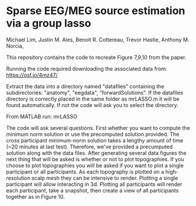 # Sparse EEG/MEG source estimation via a group lasso
Michael Lim, Justin M. Ales, Benoit R. Cottereau, Trevor Hastie, Anthony M. Norcia,

This repository contains the code to recreate Figure 7,9,10 from the paper.


Running the code required downloading the associated data from: https://osf.io/4mz47/

Extract the data into a directory named "datafiles" containing the subdirectories: "anatomy", "eegdata", "forwardSolutions".  If the datafiles directory is correctly placed in the same folder as mrLASSO.m it will be found automatically. If not the code will ask you to select the directory.

From MATLAB run: mrLASSO

The code will ask several questions.  First whether you want to compute the minimum norm solution or use the precomputed solution provided. The cross participant minimum-norm solution takes a lengthy amount of time (~20 minutes at last test). Therefore, we've provided a precumputed solution along with the data files.   After generating several data figures the next thing that will be asked is whether or not to plot topographies. If you choose to plot topographies you will be asked if you want to plot a single participant or all participants.  As each topography is plotted on a high-resolution scalp mesh they can be intensive to render.  Plotting a single participant will allow interacting in 3d. Plotting all participants will render each participant, take a snapshot, then create a view of all participants together as in Figure 10.


